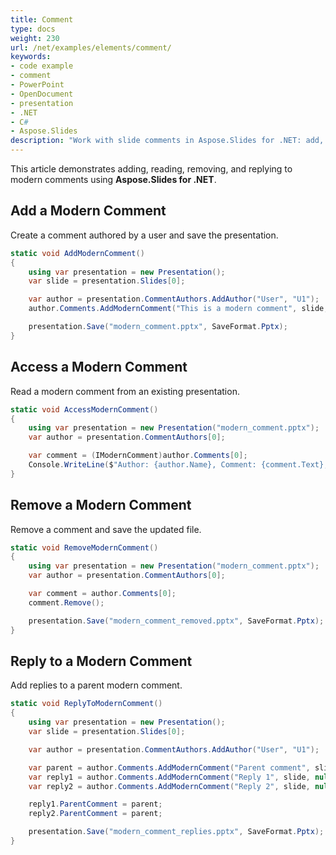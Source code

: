 ```yaml
---
title: Comment
type: docs
weight: 230
url: /net/examples/elements/comment/
keywords:
- code example
- comment
- PowerPoint
- OpenDocument
- presentation
- .NET
- C#
- Aspose.Slides
description: "Work with slide comments in Aspose.Slides for .NET: add, reply, edit, resolve, and export comments in PPT, PPTX, and ODP presentations with C# code examples."
---
```


This article demonstrates adding, reading, removing, and replying to modern comments using **Aspose.Slides for .NET**.

## **Add a Modern Comment**

Create a comment authored by a user and save the presentation.

```csharp
static void AddModernComment()
{
    using var presentation = new Presentation();
    var slide = presentation.Slides[0];

    var author = presentation.CommentAuthors.AddAuthor("User", "U1");
    author.Comments.AddModernComment("This is a modern comment", slide, null, new PointF(100, 100), DateTime.Now);

    presentation.Save("modern_comment.pptx", SaveFormat.Pptx);
}
```

## **Access a Modern Comment**

Read a modern comment from an existing presentation.

```csharp
static void AccessModernComment()
{
    using var presentation = new Presentation("modern_comment.pptx");
    var author = presentation.CommentAuthors[0];

    var comment = (IModernComment)author.Comments[0];
    Console.WriteLine($"Author: {author.Name}, Comment: {comment.Text}, Position: {comment.Position}");
}
```

## **Remove a Modern Comment**

Remove a comment and save the updated file.

```csharp
static void RemoveModernComment()
{
    using var presentation = new Presentation("modern_comment.pptx");
    var author = presentation.CommentAuthors[0];

    var comment = author.Comments[0];
    comment.Remove();

    presentation.Save("modern_comment_removed.pptx", SaveFormat.Pptx);
}
```

## **Reply to a Modern Comment**

Add replies to a parent modern comment.

```csharp
static void ReplyToModernComment()
{
    using var presentation = new Presentation();
    var slide = presentation.Slides[0];

    var author = presentation.CommentAuthors.AddAuthor("User", "U1");

    var parent = author.Comments.AddModernComment("Parent comment", slide, null, new PointF(100, 100), DateTime.Now);
    var reply1 = author.Comments.AddModernComment("Reply 1", slide, null, new PointF(110, 100), DateTime.Now);
    var reply2 = author.Comments.AddModernComment("Reply 2", slide, null, new PointF(120, 100), DateTime.Now);

    reply1.ParentComment = parent;
    reply2.ParentComment = parent;

    presentation.Save("modern_comment_replies.pptx", SaveFormat.Pptx);
}
```
